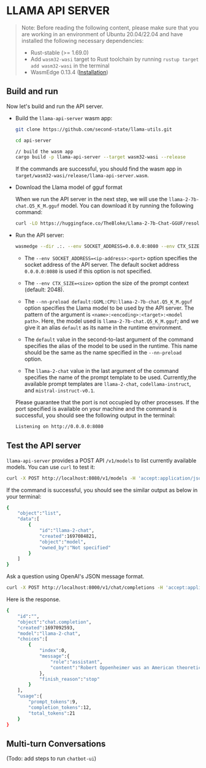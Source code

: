 # LLAMA API SERVER

> Note: Before reading the following content, please make sure that you are working in an environment of Ubuntu 20.04/22.04 and have installed the following necessary dependencies:
>
> * Rust-stable (>= 1.69.0)
> * Add `wasm32-wasi` target to Rust toolchain by running `rustup target add wasm32-wasi` in the terminal
> * WasmEdge 0.13.4 ([Installation](https://wasmedge.org/docs/start/install#generic-linux-and-macos))

## Build and run

Now let's build and run the API server.

* Build the `llama-api-server` wasm app:

    ```bash
    git clone https://github.com/second-state/llama-utils.git

    cd api-server

    // build the wasm app
    cargo build -p llama-api-server --target wasm32-wasi --release
    ```

    If the commands are successful, you should find the wasm app in `target/wasm32-wasi/release/llama-api-server.wasm`.

* Download the Llama model of gguf format

  When we run the API server in the next step, we will use the `llama-2-7b-chat.Q5_K_M.gguf` model. You can download it by running the following command:

  ```bash
  curl -LO https://huggingface.co/TheBloke/Llama-2-7b-Chat-GGUF/resolve/main/llama-2-7b-chat.Q5_K_M.gguf
  ```

* Run the API server:

  ```bash
  wasmedge --dir .:. --env SOCKET_ADDRESS=0.0.0.0:8080 --env CTX_SIZE=1024 --nn-preload default:GGML:CPU:llama-2-7b-chat.Q5_K_M.gguf target/wasm32-wasi/release/llama-api-server.wasm default llama-2-chat
  ```

  * The `--env SOCKET_ADDRESS=<ip-address>:<port>` option specifies the socket address of the API server. The default socket address `0.0.0.0:8080` is used if this option is not specified.

  * The `--env CTX_SIZE=<size>` option the size of the prompt context (default: 2048).

  * The `--nn-preload default:GGML:CPU:llama-2-7b-chat.Q5_K_M.gguf` option specifies the Llama model to be used by the API server. The pattern of the argument is `<name>:<encoding>:<target>:<model path>`. Here, the model used is `llama-2-7b-chat.Q5_K_M.gguf`; and we give it an alias `default` as its name in the runtime environment.

  * The `default` value in the second-to-last argument of the command specifies the alias of the model to be used in the runtime. This name should be the same as the name specified in the `--nn-preload` option.

  * The `llama-2-chat` value in the last argument of the command specifies the name of the prompt template to be used. Currently,the available prompt templates are `llama-2-chat`, `codellama-instruct`, and `mistral-instruct-v0.1`.

  Please guarantee that the port is not occupied by other processes. If the port specified is available on your machine and the command is successful, you should see the following output in the terminal:

  ```bash
  Listening on http://0.0.0.0:8080
  ```

## Test the API server

`llama-api-server` provides a POST API `/v1/models` to list currently available models. You can use `curl` to test it:

```bash
curl -X POST http://localhost:8080/v1/models -H 'accept:application/json'
```

If the command is successful, you should see the similar output as below in your terminal:

```bash
{
    "object":"list",
    "data":[
        {
            "id":"llama-2-chat",
            "created":1697084821,
            "object":"model",
            "owned_by":"Not specified"
        }
    ]
}
```

Ask a question using OpenAI's JSON message format.

```bash
curl -X POST http://localhost:8000/v1/chat/completions -H 'accept:application/json' -H 'Content-Type: application/json' -d '{"messages":[{"role":"system", "content": "You are a helpful assistant."}, {"role":"user", "content": "Who is Robert Oppenheimer?"}], "model":"llama-2-chat"}'
```

Here is the response.

```bash
{
    "id":"",
    "object":"chat.completion",
    "created":1697092593,
    "model":"llama-2-chat",
    "choices":[
        {
            "index":0,
            "message":{
                "role":"assistant",
                "content":"Robert Oppenheimer was an American theoretical physicist and director of the Manhattan Project, which developed the atomic bomb during World War II. He is widely regarded as one of the most important physicists of the 20th century and is known for his contributions to the development of quantum mechanics and the theory of the atomic nucleus. Oppenheimer was also a prominent figure in the post-war nuclear weapons debate, advocating for international control and regulation of nuclear weapons."
            },
            "finish_reason":"stop"
        }
    ],
    "usage":{
        "prompt_tokens":9,
        "completion_tokens":12,
        "total_tokens":21
    }
}
```

## Multi-turn Conversations

(Todo: add steps to run `chatbot-ui`)
